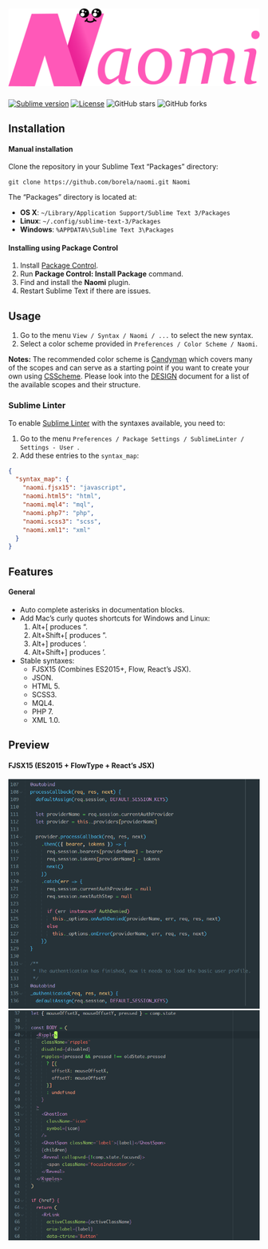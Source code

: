 <h1 align="center">
  <img src="./art/logo.png"/>
</h1>

[![Sublime version](https://img.shields.io/badge/sublime%203->%3D3126-orange.svg?style=flat-square)][sublime]
[![License](http://img.shields.io/:license-apache-blue.svg?style=flat-square)][license]
![GitHub stars](https://img.shields.io/github/stars/borela/naomi.svg?style=social&label=Star)
![GitHub forks](https://img.shields.io/github/forks/borela/naomi.svg?style=social&label=Fork)



## Installation

#### Manual installation

Clone the repository in your Sublime Text “Packages” directory:

    git clone https://github.com/borela/naomi.git Naomi

The “Packages” directory is located at:

* **OS X**: `~/Library/Application Support/Sublime Text 3/Packages`
* **Linux**: `~/.config/sublime-text-3/Packages`
* **Windows**: `%APPDATA%\Sublime Text 3\Packages`

#### Installing using Package Control

1. Install [Package Control](https://packagecontrol.io/installation).
2. Run **Package Control: Install Package** command.
3. Find and install the **Naomi** plugin.
4. Restart Sublime Text if there are issues.

## Usage

1. Go to the menu `View / Syntax / Naomi / ...` to select the new syntax.
2. Select a color scheme provided in `Preferences / Color Scheme / Naomi`.

**Notes:** The recommended color scheme is [Candyman][candyman] which covers many
of the scopes and can serve as a starting point if you want to create your own using
[CSScheme][csscheme]. Please look into the [DESIGN][design] document for a list
of the available scopes and their structure.

### Sublime Linter

To enable [Sublime Linter][sublimeLinter] with the syntaxes available, you need to:

1. Go to the menu `Preferences / Package Settings / SublimeLinter / Settings - User `.
2. Add these entries to the `syntax_map`:

```JSON
{
  "syntax_map": {
    "naomi.fjsx15": "javascript",
    "naomi.html5": "html",
    "naomi.mql4": "mql",
    "naomi.php7": "php",
    "naomi.scss3": "scss",
    "naomi.xml1": "xml"
  }
}
```

## Features

#### General

* Auto complete asterisks in documentation blocks.
* Add Mac’s curly quotes shortcuts for Windows and Linux:
  1. Alt+[ produces “.
  2. Alt+Shift+[ produces ”.
  3. Alt+] produces ‘.
  4. Alt+Shift+] produces ’.
* Stable syntaxes:
  * FJSX15 (Combines ES2015+, Flow, React’s JSX).
  * JSON.
  * HTML 5.
  * SCSS3.
  * MQL4.
  * PHP 7.
  * XML 1.0.

## Preview

#### FJSX15 (ES2015 + FlowType + React’s JSX)

![Candyman FJSX15 preview 1](./preview/fjsx15/candyman-1.png)
![Candyman FJSX15 preview 2](./preview/fjsx15/candyman-2.png)

[candyman]: ./schemes/candyman
[csscheme]: https://github.com/FichteFoll/CSScheme
[design]: ./DESIGN.md
[license]: ./LICENSE.md
[sublime]: http://www.sublimetext.com/
[sublimeLinter]: https://github.com/SublimeLinter/SublimeLinter3
